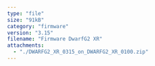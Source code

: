 ```yaml
---
type: "file"
size: "91kB"
category: "firmware"
version: "3.15"
filename: "Firmware DwarfG2 XR"
attachments:
  - "./DWARFG2_XR_0315_on_DWARFG2_XR_0100.zip"
---
```

